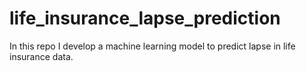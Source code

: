 # life_insurance_lapse_prediction
In this repo I develop a machine learning model to predict lapse in life insurance data.
